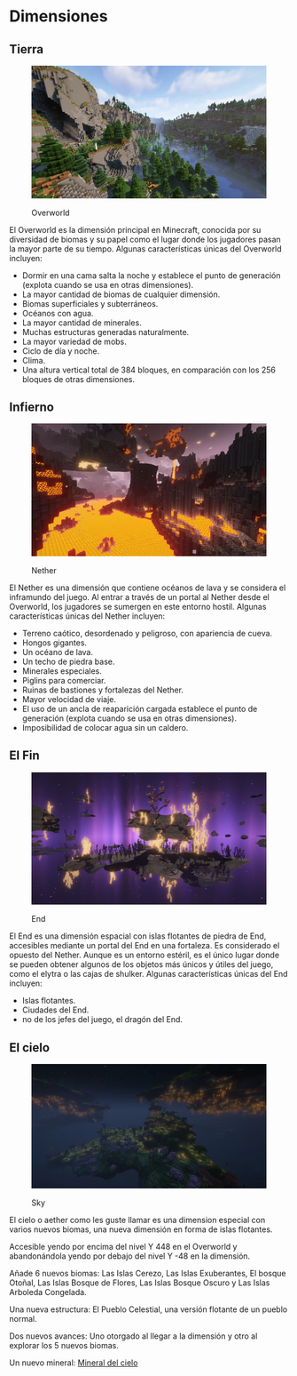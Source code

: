 # Dimensiones

## Tierra

<figure><img src="../../../img/dimension/overworld.png" alt=""><figcaption><p>Overworld</p></figcaption></figure>

El Overworld es la dimensión principal en Minecraft, conocida por su diversidad de biomas y su papel como el lugar donde los jugadores pasan la mayor parte de su tiempo. Algunas características únicas del Overworld incluyen:

* Dormir en una cama salta la noche y establece el punto de generación (explota cuando se usa en otras dimensiones).
* La mayor cantidad de biomas de cualquier dimensión.
* Biomas superficiales y subterráneos.
* Océanos con agua.
* La mayor cantidad de minerales.
* Muchas estructuras generadas naturalmente.
* La mayor variedad de mobs.
* Ciclo de día y noche.
* Clima.
* Una altura vertical total de 384 bloques, en comparación con los 256 bloques de otras dimensiones.

## Infierno

<figure><img src="../../../img/dimension/nether.png" alt=""><figcaption><p>Nether</p></figcaption></figure>

El Nether es una dimensión que contiene océanos de lava y se considera el inframundo del juego. Al entrar a través de un portal al Nether desde el Overworld, los jugadores se sumergen en este entorno hostil. Algunas características únicas del Nether incluyen:

* Terreno caótico, desordenado y peligroso, con apariencia de cueva.
* Hongos gigantes.
* Un océano de lava.
* Un techo de piedra base.
* Minerales especiales.
* Piglins para comerciar.
* Ruinas de bastiones y fortalezas del Nether.
* Mayor velocidad de viaje.
* El uso de un ancla de reaparición cargada establece el punto de generación (explota cuando se usa en otras dimensiones).
* Imposibilidad de colocar agua sin un caldero.

## El Fin

<figure><img src="../../../img/dimension/end.png" alt=""><figcaption><p>End</p></figcaption></figure>

El End es una dimensión espacial con islas flotantes de piedra de End, accesibles mediante un portal del End en una fortaleza. Es considerado el opuesto del Nether. Aunque es un entorno estéril, es el único lugar donde se pueden obtener algunos de los objetos más únicos y útiles del juego, como el elytra o las cajas de shulker. Algunas características únicas del End incluyen:

* Islas flotantes.
* Ciudades del End.
* no de los jefes del juego, el dragón del End.

## El cielo

<figure><img src="../../../img/dimension/sky (1).png" alt=""><figcaption><p>Sky</p></figcaption></figure>

El cielo o aether como les guste llamar es una dimension especial con varios nuevos biomas, una nueva dimensión en forma de islas flotantes.

Accesible yendo por encima del nivel Y 448 en el Overworld y abandonándola yendo por debajo del nivel Y -48 en la dimensión.

Añade 6 nuevos biomas: Las Islas Cerezo, Las Islas Exuberantes, El bosque Otoñal, Las Islas Bosque de Flores, Las Islas Bosque Oscuro y Las Islas Arboleda Congelada.

Una nueva estructura: El Pueblo Celestial, una versión flotante de un pueblo normal.

Dos nuevos avances: Uno otorgado al llegar a la dimensión y otro al explorar los 5 nuevos biomas.

Un nuevo mineral: [Mineral del cielo](.gitbook/assets/category/item/mineral/sky/sky.md)
